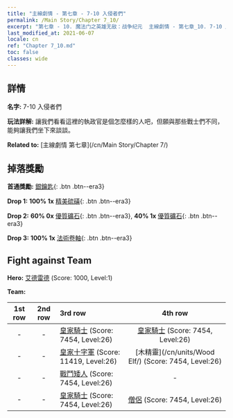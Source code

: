 ```yaml
---
title: "主線劇情 - 第七章 - 7-10 入侵者們"
permalink: /Main Story/Chapter 7_10/
excerpt: "第七章 - 10. 魔法门之英雄无敌：战争纪元  主線劇情 - 第七章_10. 7-10 入侵者們"
last_modified_at: 2021-06-07
locale: cn
ref: "Chapter 7_10.md"
toc: false
classes: wide
---
```


## 詳情

 **名字:** 7-10 入侵者們

 **玩法詳解:** 讓我們看看這裡的執政官是個怎麼樣的人吧，但願與那些戰士們不同，能夠讓我們坐下來談談。

 **Related to:** [主線劇情 第七章](/cn/Main Story/Chapter 7/)

## 掉落獎勵

 **首通獎勵:** [銀鑰匙](/cn/Items/con_693/){: .btn .btn--era3}

 **Drop 1:** **100% 1x** [精美硫磺](/cn/Items/mat_22/){: .btn .btn--era3}

 **Drop 2:** **60% 0x** [優質礦石](/cn/Items/mat_12/){: .btn .btn--era3}, **40% 1x** [優質礦石](/cn/Items/mat_12/){: .btn .btn--era3}

 **Drop 3:** **100% 1x** [法術卷軸](/cn/Items/con_694/){: .btn .btn--era3}


## Fight against Team
 **Hero:** [艾德雷德](/cn/heroes/Adelaide/) (Score: 1000, Level:1)

 **Team:**


  | 1st row | 2nd row | 3rd row | 4th row |
  |:----:|:----:|:----|:----:|
  | - | - | [皇家騎士](/cn/units/Cavalier/) (Score: 7454, Level:26)  | [皇家騎士](/cn/units/Cavalier/) (Score: 7454, Level:26)  |
  | - | - | [皇家十字軍](/cn/units/Swordsman/) (Score: 11419, Level:26)  | [木精靈](/cn/units/Wood Elf/) (Score: 7454, Level:26)  |
  | - | - | [戰鬥矮人](/cn/units/Dwarf/) (Score: 7454, Level:26)  | - |
  | - | - | [皇家騎士](/cn/units/Cavalier/) (Score: 7454, Level:26)  | [僧侶](/cn/units/Monk/) (Score: 7454, Level:26)  |


